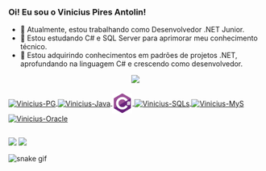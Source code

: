 ### Oi! Eu sou o Vinicius Pires Antolin!

- 🔭 Atualmente, estou trabalhando como Desenvolvedor .NET Junior.
- 🌱 Estou estudando C# e SQL Server para aprimorar meu conhecimento técnico.
- 🎲 Estou adquirindo conhecimentos em padrões de projetos .NET, aprofundando na linguagem C# e crescendo como desenvolvedor.

<div align="center">
  <a href="https://github.com/ViniciusAntolin">
  <img height="180em" src="https://github-readme-stats.vercel.app/api?username=viniciusantolin&show_icons=true&theme=dark&include_all_commits=true&count_private=true"/>
</div>
<div style="display: inline_block"><br>
  <img align="center" alt="Vinicius-PG" height="40" width="40" src="https://cdn.jsdelivr.net/gh/devicons/devicon/icons/postgresql/postgresql-original-wordmark.svg">
  <img align="center" alt="Vinicius-Java" height="40" width="40" src="https://cdn.jsdelivr.net/gh/devicons/devicon/icons/java/java-original-wordmark.svg">
  <img align="center" alt="Vinicius-Csharp" height="40" width="40" src="https://raw.githubusercontent.com/devicons/devicon/master/icons/csharp/csharp-original.svg">
  <img align="center" alt="Vinicius-SQLs" height="40" width="40" 
src="https://cdn.jsdelivr.net/gh/devicons/devicon/icons/microsoftsqlserver/microsoftsqlserver-plain-wordmark.svg">
  <img align="center" alt="Vinicius-MyS" height="40" width="40" src="https://cdn.jsdelivr.net/gh/devicons/devicon/icons/mysql/mysql-original-wordmark.svg"> 
  <img align="center" alt="Vinicius-Oracle" height="40" width="40" src="https://cdn.jsdelivr.net/gh/devicons/devicon/icons/oracle/oracle-original.svg">
</div>

##

<div>
  <a href="https://www.instagram.com/vp.antolin_/" target="_blank"><img src="https://img.shields.io/badge/Instagram-E4405F?style=for-the-badge&logo=instagram&logoColor=white" target="_blank"></a>
  <a href="https://www.linkedin.com/in/vin%C3%ADcius-pires-antolin-a56940218/?originalSubdomain=br" target="_blank"><img src="https://img.shields.io/badge/-LinkedIn-%230077B5?style=for-the-badge&logo=linkedin&logoColor=white" target="_blank"></a>
</div>

![snake gif](https://github.com/SEU_USUARIO/SEU_REPOSITORIO/blob/output/github-contribution-grid-snake.svg)
